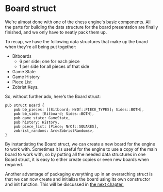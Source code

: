 # Board struct

We're almost done with one of the chess engine's basic components. All the
parts for building the data structure for the board presentation are
finally finished, and we only have to neatly pack them up.

To recap, we have the following data structures that make up the board when
they're all being put together:

- Bitboards
    - 6 per side; one for each piece
    - 1 per side for all pieces of that side
- Game State
- Game History
- Piece List
- Zobrist Keys.

So, without further ado, here's the Board struct:

```rust,ignore
pub struct Board {
    pub bb_pieces: [[Bitboard; NrOf::PIECE_TYPES]; Sides::BOTH],
    pub bb_side: [Bitboard; Sides::BOTH],
    pub game_state: GameState,
    pub history: History,
    pub piece_list: [Piece; NrOf::SQUARES],
    zobrist_randoms: Arc<ZobristRandoms>,
}
```

By instantiating the Board struct, we can create a new board for
the engine to work with. Sometimes it is useful for the engine to use a
copy of the main board to work with, so by putting all the needed data
structures in one Board struct, it is easy to either create copies or even
new boards when required.

Another advantage of packaging everything up in an overarching struct is
that we can now create and initialize the board using its own constructor
and init function. This will be discussed in [the next chapter.]()
